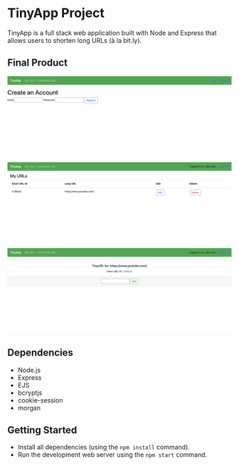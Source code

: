 # TinyApp Project

TinyApp is a full stack web application built with Node and Express that allows users to shorten long URLs (à la bit.ly).

## Final Product

!["This is the register page that allows user to create an account to be able to use the application"](https://github.com/xebol/tinyapp/blob/main/docs/register-page.png?raw=true)
!["This is the My URLs page, where only a user can see the list of URLs that they shortened"](https://github.com/xebol/tinyapp/blob/main/docs/urls-page.png?raw=true)
!["This is the page where the user can create a shortened URL and it will redirect to the original website URL they submitted"](https://github.com/xebol/tinyapp/blob/main/docs/urls:new-page.png?raw=true)

## Dependencies

- Node.js
- Express
- EJS
- bcryptjs
- cookie-session
- morgan

## Getting Started

- Install all dependencies (using the `npm install` command).
- Run the development web server using the `npm start` command.